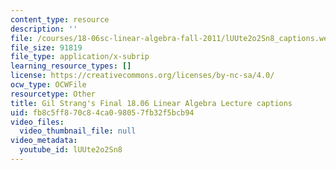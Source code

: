 ```yaml
---
content_type: resource
description: ''
file: /courses/18-06sc-linear-algebra-fall-2011/lUUte2o2Sn8_captions.webvtt
file_size: 91819
file_type: application/x-subrip
learning_resource_types: []
license: https://creativecommons.org/licenses/by-nc-sa/4.0/
ocw_type: OCWFile
resourcetype: Other
title: Gil Strang's Final 18.06 Linear Algebra Lecture captions
uid: fb8c5ff8-70c8-4ca0-9805-7fb32f5bcb94
video_files:
  video_thumbnail_file: null
video_metadata:
  youtube_id: lUUte2o2Sn8
---
```

